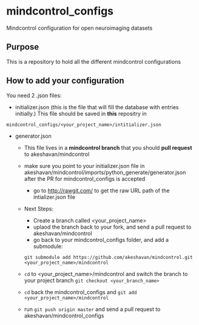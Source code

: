 # mindcontrol_configs
Mindcontrol configuration for open neuroimaging datasets

## Purpose

This is a repository to hold all the different mindcontrol configurations


## How to add your configuration

You need 2 .json files:

* initializer.json (this is the file that will fill the database with entries initially.) This file should be saved in **this** repositry in 
```
mindcontrol_configs/<your_project_name>/intitializer.json
```


* generator.json
  * This file lives in a **mindcontrol branch** that you should **pull request** to akeshavan/mindcontrol 
  * make sure you point to your initializer.json file in akeshavan/mindcontrol/imports/python_generate/generator.json after the PR for mindcontrol_configs is accepted
    * go to http://rawgit.com/ to get the raw URL path of the intializer.json file
    
  * Next Steps:
    * Create a branch called <your_project_name>
    * uplaod the branch back to your fork, and send a pull request to akeshavan/mindcontrol
    * go back to your mindcontrol_configs folder, and add a submodule:
    
    ```
    git submodule add https://github.com/akeshavan/mindcontrol.git <your_project_name>/mindcontrol
    ```
  
  * `cd` to <your_project_name>/mindcontrol and switch the branch to your project branch `git checkout <your_branch_name>`
  * `cd` back the mindcontrol_configs and `git add <your_project_name>/mindcontrol` 
  * run `git push origin master` and send a pull request to akeshavan/mindcontrol_configs
